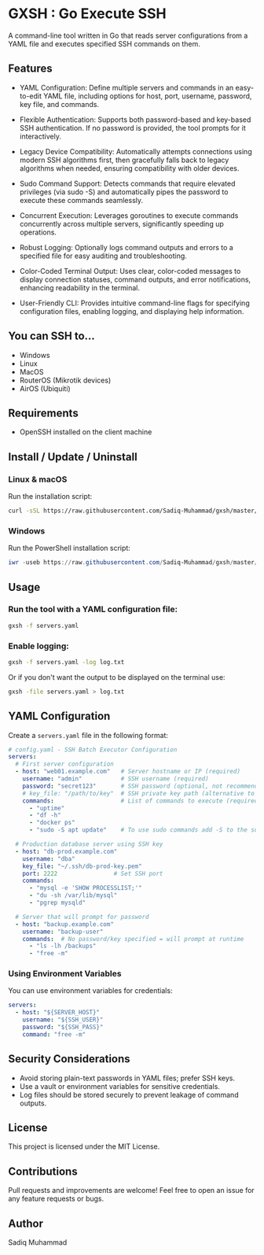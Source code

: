 # GXSH : Go Execute SSH

A command-line tool written in Go that reads server configurations from a YAML file and executes specified SSH commands on them.

## Features
- YAML Configuration:
Define multiple servers and commands in an easy-to-edit YAML file, including options for host, port, username, password, key file, and commands.

- Flexible Authentication:
Supports both password-based and key-based SSH authentication. If no password is provided, the tool prompts for it interactively.

- Legacy Device Compatibility:
Automatically attempts connections using modern SSH algorithms first, then gracefully falls back to legacy algorithms when needed, ensuring compatibility with older devices.

- Sudo Command Support:
Detects commands that require elevated privileges (via sudo -S) and automatically pipes the password to execute these commands seamlessly.

- Concurrent Execution:
Leverages goroutines to execute commands concurrently across multiple servers, significantly speeding up operations.

- Robust Logging:
Optionally logs command outputs and errors to a specified file for easy auditing and troubleshooting.

- Color-Coded Terminal Output:
Uses clear, color-coded messages to display connection statuses, command outputs, and error notifications, enhancing readability in the terminal.

- User-Friendly CLI:
Provides intuitive command-line flags for specifying configuration files, enabling logging, and displaying help information.

## You can SSH to...
- Windows
- Linux
- MacOS
- RouterOS (Mikrotik devices)
- AirOS (Ubiquiti)

## Requirements
- OpenSSH installed on the client machine

## Install / Update / Uninstall
### **Linux & macOS**
Run the installation script:
```sh
curl -sSL https://raw.githubusercontent.com/Sadiq-Muhammad/gxsh/master/scripts/gxsh-manager.sh | sudo bash
```

### **Windows**
Run the PowerShell installation script:
```powershell
iwr -useb https://raw.githubusercontent.com/Sadiq-Muhammad/gxsh/master/scripts/gxsh-manager.ps1 | iex
```

## Usage
### Run the tool with a YAML configuration file:
```sh
gxsh -f servers.yaml
```

### Enable logging:
```sh
gxsh -f servers.yaml -log log.txt
```
Or if you don't want the output to be displayed on the terminal use:
```sh
gxsh -file servers.yaml > log.txt
```

## YAML Configuration
Create a `servers.yaml` file in the following format:
```yaml
# config.yaml - SSH Batch Executor Configuration
servers:
  # First server configuration
  - host: "web01.example.com"   # Server hostname or IP (required)
    username: "admin"           # SSH username (required)
    password: "secret123"       # SSH password (optional, not recommended)
    # key_file: "/path/to/key"  # SSH private key path (alternative to password)
    commands:                   # List of commands to execute (required)
      - "uptime"
      - "df -h"
      - "docker ps"
      - "sudo -S apt update"    # To use sudo commands add -S to the sudo

  # Production database server using SSH key
  - host: "db-prod.example.com"
    username: "dba"
    key_file: "~/.ssh/db-prod-key.pem"
    port: 2222                # Set SSH port
    commands:
      - "mysql -e 'SHOW PROCESSLIST;'"
      - "du -sh /var/lib/mysql"
      - "pgrep mysqld"

  # Server that will prompt for password
  - host: "backup.example.com"
    username: "backup-user"
    commands:  # No password/key specified = will prompt at runtime
      - "ls -lh /backups"
      - "free -m"
```

### Using Environment Variables
You can use environment variables for credentials:
```yaml
servers:
  - host: "${SERVER_HOST}"
    username: "${SSH_USER}"
    password: "${SSH_PASS}"
    command: "free -m"
```

## Security Considerations
- Avoid storing plain-text passwords in YAML files; prefer SSH keys.
- Use a vault or environment variables for sensitive credentials.
- Log files should be stored securely to prevent leakage of command outputs.

## License
This project is licensed under the MIT License.

## Contributions
Pull requests and improvements are welcome! Feel free to open an issue for any feature requests or bugs.

## Author
Sadiq Muhammad